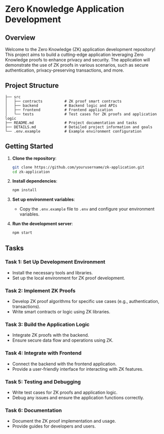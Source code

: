 
# Zero Knowledge Application Development

## Overview

Welcome to the Zero Knowledge (ZK) application development repository! This project aims to build a cutting-edge application leveraging Zero Knowledge proofs to enhance privacy and security. The application will demonstrate the use of ZK proofs in various scenarios, such as secure authentication, privacy-preserving transactions, and more.

## Project Structure

```
├── src
│   ├── contracts          # ZK proof smart contracts
│   ├── backend            # Backend logic and APIs
│   ├── frontend           # Frontend application
│   └── tests              # Test cases for ZK proofs and application logic
├── README.md              # Project documentation and tasks
├── DETAILS.md             # Detailed project information and goals
└── .env.example           # Example environment configuration
```

## Getting Started

1. **Clone the repository**:
    ```bash
    git clone https://github.com/yourusername/zk-application.git
    cd zk-application
    ```

2. **Install dependencies**:
    ```bash
    npm install
    ```

3. **Set up environment variables**:
    - Copy the `.env.example` file to `.env` and configure your environment variables.

4. **Run the development server**:
    ```bash
    npm start
    ```

## Tasks

### Task 1: Set Up Development Environment
- Install the necessary tools and libraries.
- Set up the local environment for ZK proof development.

### Task 2: Implement ZK Proofs
- Develop ZK proof algorithms for specific use cases (e.g., authentication, transactions).
- Write smart contracts or logic using ZK libraries.

### Task 3: Build the Application Logic
- Integrate ZK proofs with the backend.
- Ensure secure data flow and operations using ZK.

### Task 4: Integrate with Frontend
- Connect the backend with the frontend application.
- Provide a user-friendly interface for interacting with ZK features.

### Task 5: Testing and Debugging
- Write test cases for ZK proofs and application logic.
- Debug any issues and ensure the application functions correctly.

### Task 6: Documentation
- Document the ZK proof implementation and usage.
- Provide guides for developers and users.
